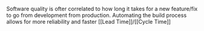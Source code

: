 Software quality is ofter correlated to how long it takes for a new feature/fix to go from development from production. Automating the build process allows for more reliability and faster [[Lead Time]]/[[Cycle Time]]